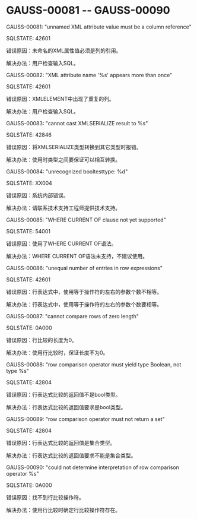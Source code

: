 # GAUSS-00081 -- GAUSS-00090

GAUSS-00081: "unnamed XML attribute value must be a column reference"

SQLSTATE: 42601

错误原因：未命名的XML属性值必须是列的引用。

解决办法：用户检查输入SQL。

GAUSS-00082: "XML attribute name '%s' appears more than once"

SQLSTATE: 42601

错误原因：XMLELEMENT中出现了重复的列。

解决办法：用户检查输入SQL。

GAUSS-00083: "cannot cast XMLSERIALIZE result to %s"

SQLSTATE: 42846

错误原因：将XMLSERIALIZE类型转换到其它类型时报错。

解决办法：使用时类型之间要保证可以相互转换。

GAUSS-00084: "unrecognized booltesttype: %d"

SQLSTATE: XX004

错误原因：系统内部错误。

解决办法：请联系技术支持工程师提供技术支持。

GAUSS-00085: "WHERE CURRENT OF clause not yet supported"

SQLSTATE: 54001

错误原因：使用了WHERE CURRENT OF语法。

解决办法：WHERE CURRENT OF语法未支持，不建议使用。

GAUSS-00086: "unequal number of entries in row expressions"

SQLSTATE: 42601

错误原因：行表达式中，使用等于操作符的左右的参数个数不相等。

解决办法：行表达式中，使用等于操作符的左右的参数个数要相等。

GAUSS-00087: "cannot compare rows of zero length"

SQLSTATE: 0A000

错误原因：行比较的长度为0。

解决办法：使用行比较时，保证长度不为0。

GAUSS-00088: "row comparison operator must yield type Boolean, not type %s"

SQLSTATE: 42804

错误原因：行表达式比较的返回值不是bool类型。

解决办法：行表达式比较的返回值要求是bool类型。

GAUSS-00089: "row comparison operator must not return a set"

SQLSTATE: 42804

错误原因：行表达式比较的返回值是集合类型。

解决办法：行表达式比较的返回值要求不能是集合类型。

GAUSS-00090: "could not determine interpretation of row comparison operator %s"

SQLSTATE: 0A000

错误原因：找不到行比较操作符。

解决办法：使用行比较时确定行比较操作符存在。
